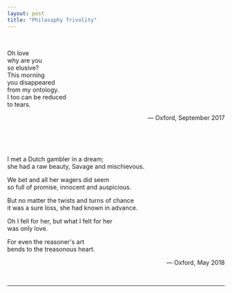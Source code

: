 ```yaml
---
layout: post
title: "Philosophy frivolity"
---
```

<br>

Oh love  
why are you  
so elusive?  
This morning  
you disappeared  
from my ontology.  
I too can be reduced  
to tears.
<p style="text-align:right;"> — Oxford, September 2017</p> 

<br><br><br>



I met a Dutch gambler in a dream;  
she had a raw beauty, Savage and mischievous.

We bet and all her wagers did seem  
so full of promise, innocent and auspicious. 

But no matter the twists and turns of chance  
it was a sure loss, she had known in advance.

Oh I fell for her, but what I felt for her  
was only love.

For even the reasoner's art  
bends to the treasonous heart.
<p style="text-align:right;"> — Oxford, May 2018</p>

<br>

<!-- <hr> to be added before footnotes-->
--- 